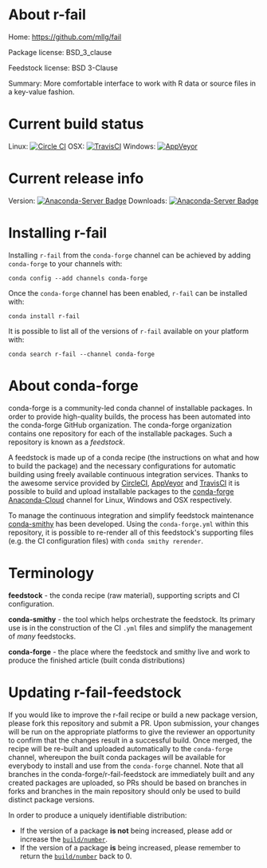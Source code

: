 About r-fail
============

Home: https://github.com/mllg/fail

Package license: BSD_3_clause

Feedstock license: BSD 3-Clause

Summary: More comfortable interface to work with R data or source files in a key-value fashion.



Current build status
====================

Linux: [![Circle CI](https://circleci.com/gh/conda-forge/r-fail-feedstock.svg?style=shield)](https://circleci.com/gh/conda-forge/r-fail-feedstock)
OSX: [![TravisCI](https://travis-ci.org/conda-forge/r-fail-feedstock.svg?branch=master)](https://travis-ci.org/conda-forge/r-fail-feedstock)
Windows: [![AppVeyor](https://ci.appveyor.com/api/projects/status/github/conda-forge/r-fail-feedstock?svg=True)](https://ci.appveyor.com/project/conda-forge/r-fail-feedstock/branch/master)

Current release info
====================
Version: [![Anaconda-Server Badge](https://anaconda.org/conda-forge/r-fail/badges/version.svg)](https://anaconda.org/conda-forge/r-fail)
Downloads: [![Anaconda-Server Badge](https://anaconda.org/conda-forge/r-fail/badges/downloads.svg)](https://anaconda.org/conda-forge/r-fail)

Installing r-fail
=================

Installing `r-fail` from the `conda-forge` channel can be achieved by adding `conda-forge` to your channels with:

```
conda config --add channels conda-forge
```

Once the `conda-forge` channel has been enabled, `r-fail` can be installed with:

```
conda install r-fail
```

It is possible to list all of the versions of `r-fail` available on your platform with:

```
conda search r-fail --channel conda-forge
```


About conda-forge
=================

conda-forge is a community-led conda channel of installable packages.
In order to provide high-quality builds, the process has been automated into the
conda-forge GitHub organization. The conda-forge organization contains one repository
for each of the installable packages. Such a repository is known as a *feedstock*.

A feedstock is made up of a conda recipe (the instructions on what and how to build
the package) and the necessary configurations for automatic building using freely
available continuous integration services. Thanks to the awesome service provided by
[CircleCI](https://circleci.com/), [AppVeyor](http://www.appveyor.com/)
and [TravisCI](https://travis-ci.org/) it is possible to build and upload installable
packages to the [conda-forge](https://anaconda.org/conda-forge)
[Anaconda-Cloud](http://docs.anaconda.org/) channel for Linux, Windows and OSX respectively.

To manage the continuous integration and simplify feedstock maintenance
[conda-smithy](http://github.com/conda-forge/conda-smithy) has been developed.
Using the ``conda-forge.yml`` within this repository, it is possible to re-render all of
this feedstock's supporting files (e.g. the CI configuration files) with ``conda smithy rerender``.


Terminology
===========

**feedstock** - the conda recipe (raw material), supporting scripts and CI configuration.

**conda-smithy** - the tool which helps orchestrate the feedstock.
                   Its primary use is in the construction of the CI ``.yml`` files
                   and simplify the management of *many* feedstocks.

**conda-forge** - the place where the feedstock and smithy live and work to
                  produce the finished article (built conda distributions)


Updating r-fail-feedstock
=========================

If you would like to improve the r-fail recipe or build a new
package version, please fork this repository and submit a PR. Upon submission,
your changes will be run on the appropriate platforms to give the reviewer an
opportunity to confirm that the changes result in a successful build. Once
merged, the recipe will be re-built and uploaded automatically to the
`conda-forge` channel, whereupon the built conda packages will be available for
everybody to install and use from the `conda-forge` channel.
Note that all branches in the conda-forge/r-fail-feedstock are
immediately built and any created packages are uploaded, so PRs should be based
on branches in forks and branches in the main repository should only be used to
build distinct package versions.

In order to produce a uniquely identifiable distribution:
 * If the version of a package **is not** being increased, please add or increase
   the [``build/number``](http://conda.pydata.org/docs/building/meta-yaml.html#build-number-and-string).
 * If the version of a package **is** being increased, please remember to return
   the [``build/number``](http://conda.pydata.org/docs/building/meta-yaml.html#build-number-and-string)
   back to 0.
